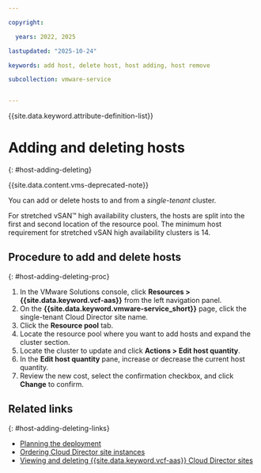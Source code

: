 ```yaml
---

copyright:

  years: 2022, 2025

lastupdated: "2025-10-24"

keywords: add host, delete host, host adding, host remove

subcollection: vmware-service


---
```


{{site.data.keyword.attribute-definition-list}}

# Adding and deleting hosts
{: #host-adding-deleting}

{{site.data.content.vms-deprecated-note}}

You can add or delete hosts to and from a *single-tenant* cluster.

For stretched vSAN™ high availability clusters, the hosts are split into the first and second location of the resource pool. The minimum host requirement for stretched vSAN high availability clusters is 14.

## Procedure to add and delete hosts
{: #host-adding-deleting-proc}

1. In the VMware Solutions console, click **Resources > {{site.data.keyword.vcf-aas}}** from the left navigation panel.
2. On the **{{site.data.keyword.vmware-service_short}}** page, click the single-tenant Cloud Director site name.
3. Click the **Resource pool** tab.
4. Locate the resource pool where you want to add hosts and expand the cluster section.
5. Locate the cluster to update and click **Actions > Edit host quantity**.
6. In the **Edit host quantity** pane, increase or decrease the current host quantity.
7. Review the new cost, select the confirmation checkbox, and click **Change** to confirm.

## Related links
{: #host-adding-deleting-links}

* [Planning the deployment](/docs/vmware-service?topic=vmware-service-tenant-plan-deploy)
* [Ordering Cloud Director site instances](/docs/vmware-service?topic=vmware-service-tenant-ordering)
* [Viewing and deleting {{site.data.keyword.vcf-aas}} Cloud Director sites](/docs/vmware-service?topic=vmware-service-tenant-viewing-sites)
